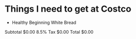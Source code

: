 Things I need to get at Costco
==============================

* Healthy Beginning White Bread 

Subtotal 
	$0.00
8.5% Tax 
	$0.00
Total 
	$0.00